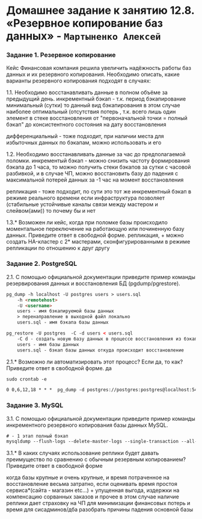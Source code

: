 # Домашнее задание к занятию 12.8. «Резервное копирование баз данных» - `Мартыненко Алексей`

### Задание 1. Резервное копирование
Кейс
Финансовая компания решила увеличить надёжность работы баз данных и их резервного копирования.
Необходимо описать, какие варианты резервного копирования подходят в случаях:

1.1. Необходимо восстанавливать данные в полном объёме за предыдущий день.
инкрементный бэкап - т.к. период бэкапирование минимальный (сутки) то данный вид бэкапирования
в этом случае наиболее оптимальный (отсутствия потерь , т.к. всего лишь один элемент в стеке
восстановления от "первоначальной точки = полный бэкап" до консистентного состояния на дату 
восстановления 

дифференциальный - тоже подходит, при наличии места для избыточных данных по бэкапам, 
можно использовать и его

1.2. Необходимо восстанавливать данные за час до предполагаемой поломки.
инкрементый бэкап - можно снизить частоту формирования бэкапа до 1 часа, то можно получить 
стеки бэкапов за сутки с часовой разбивкой, и в случае ЧП, можно восстановить базу до падения 
с максимальной потерей данных за -1 час на момент восстановления

репликация - тоже подходит, по сути это тот же инкрементный бэкап в режиме реального времени
если инфраструктура позволяет (стабильные устойчивые каналы связи между мастером и слейвом(ами))
то почему бы и нет

1.3.* Возможен ли кейс, когда при поломке базы происходило моментальное переключение на работающую или починенную базу данных.
Приведите ответ в свободной форме. 
репликация, + можно создать HA-кластер  с 2* мастерами, сконфигурированными в режиме репликации по отношению к друг другу

### Задание 2. PostgreSQL
2.1. С помощью официальной документации приведите пример команды резервирования данных и восстановления БД (pgdump/pgrestore).
```html
pg_dump -h localhost -U postgres users > users.sql
    -h <remotehost>
    -U <username>
    users - имя бэкапируемой базы данных
    > перенаправление в выходной файл локально
    users.sql - имя бэкапа базы данных
```
```html
pg_restore -U postgres  -C -d users < users.sql
    -C d - создать новую базу данных в процессе восстановления из бэкапа при условии отсутствия такой базы
    users - имя базы данных
    users.sql - бэкап базы данных откуда происходит восстановление
```

2.1.* Возможно ли автоматизировать этот процесс? Если да, то как?
Приведите ответ в свободной форме.
да

```html
sudo crontab -e

0 0,6,12,18 * * *  pg_dump -d postgres://postgres:postgres@localhost:5432/users | zstd -o /stock/backups/users$(date +%d-%m-%Y).zst 
```


### Задание 3. MySQL
3.1. С помощью официальной документации приведите пример команды инкрементного резервного копирования базы данных MySQL.
```html
# - 1 этап полный бэкап
mysqldump --flush-logs --delete-master-logs --single-transaction --all-databases -uroot -p -hlocalhost > zstd -o /stock/backups/$(date +%d-%m-%Y_%H-%M-%S)_databases.sql
```


3.1.* В каких случаях использование реплики будет давать преимущество по сравнению с обычным резервным копированием?
Приведите ответ в свободной форме

когда базы крупные и очень крупные, и время потраченное на восстановление весьма затратно, если оценивать время простоя
сервиса*(сайта - магазин etc...) + упущенная выгода, издержки на компенсацию сорванных заказов и прочее
в этом случае наличие реплики дает страховку на  ЧП для минимизации финансовых потерь и время для сисадминов/дба 
разобрать причины падения основной базы 


